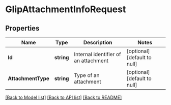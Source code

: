 # GlipAttachmentInfoRequest

## Properties
Name | Type | Description | Notes
------------ | ------------- | ------------- | -------------
**Id** | **string** | Internal identifier of an attachment | [optional] [default to null]
**AttachmentType** | **string** | Type of an attachment | [optional] [default to null]

[[Back to Model list]](../README.md#documentation-for-models) [[Back to API list]](../README.md#documentation-for-api-endpoints) [[Back to README]](../README.md)


